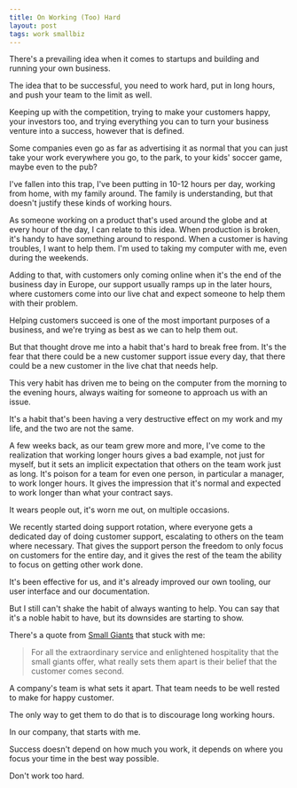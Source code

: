 ```yaml
---
title: On Working (Too) Hard
layout: post
tags: work smallbiz
---
```

There's a prevailing idea when it comes to startups and building and running
your own business.

The idea that to be successful, you need to work hard, put in long hours, and
push your team to the limit as well.

Keeping up with the competition, trying to make your customers happy, your
investors too, and trying everything you can to turn your business venture into
a success, however that is defined.

Some companies even go as far as advertising it as normal that you can just take
your work everywhere you go, to the park, to your kids' soccer game, maybe even
to the pub?

I've fallen into this trap, I've been putting in 10-12 hours per day, working
from home, with my family around. The family is understanding, but that doesn't
justify these kinds of working hours.

As someone working on a product that's used around the globe and at every hour
of the day, I can relate to this idea. When production is broken, it's handy to
have something around to respond. When a customer is having troubles, I want to
help them. I'm used to taking my computer with me, even during the weekends.

Adding to that, with customers only coming online when it's the end of the
business day in Europe, our support usually ramps up in the later hours, where
customers come into our live chat and expect someone to help them with their
problem.

Helping customers succeed is one of the most important purposes of a business,
and we're trying as best as we can to help them out.

But that thought drove me into a habit that's hard to break free from. It's the
fear that there could be a new customer support issue every day, that there
could be a new customer in the live chat that needs help.

This very habit has driven me to being on the computer from the morning to the
evening hours, always waiting for someone to approach us with an issue.

It's a habit that's been having a very destructive effect on my work and my
life, and the two are not the same.

A few weeks back, as our team grew more and more, I've come to the realization
that working longer hours gives a bad example, not just for myself, but it sets
an implicit expectation that others on the team work just as long. It's poison
for a team for even one person, in particular a manager, to work longer hours.
It gives the impression that it's normal and expected to work longer than what
your contract says.

It wears people out, it's worn me out, on multiple occasions.

We recently started doing support rotation, where everyone gets a dedicated
day of doing customer support, escalating to others on the team where
necessary. That gives the support person the freedom to only focus on
customers for the entire day, and it gives the rest of the team the ability to
focus on getting other work done.

It's been effective for us, and it's already improved our own tooling, our
user interface and our documentation.

But I still can't shake the habit of always wanting to help. You can say that
it's a noble habit to have, but its downsides are starting to show.

There's a quote from [Small Giants](http://amzn.to/1hOnAXC) that stuck with me:

> For all the extraordinary service and enlightened hospitality that the small
> giants offer, what really sets them apart is their belief that the customer
> comes second.

A company's team is what sets it apart. That team needs to be well rested to
make for happy customer.

The only way to get them to do that is to discourage long working hours.

In our company, that starts with me.

Success doesn't depend on how much you work, it depends on where you focus your
time in the best way possible.

Don't work too hard. 
